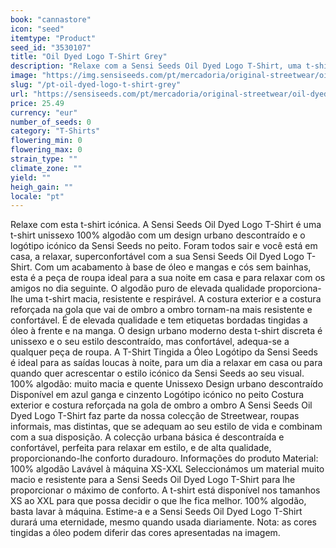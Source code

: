 ```yaml
---
book: "cannastore"
icon: "seed"
itemtype: "Product"
seed_id: "3530107"
title: "Oil Dyed Logo T-Shirt Grey"
description: "Relaxe com a Sensi Seeds Oil Dyed Logo T-Shirt, uma t-shirt unissexo com um design urbano descontraído e o logótipo da Sensi Seeds. Compre já!"
image: "https://img.sensiseeds.com/pt/mercadoria/original-streetwear/oil-dyed-logo-t-shirt-grey-image.png"
slug: "/pt-oil-dyed-logo-t-shirt-grey"
url: "https://sensiseeds.com/pt/mercadoria/original-streetwear/oil-dyed-logo-t-shirt-grey?a_aid=cannastore"
price: 25.49
currency: "eur"
number_of_seeds: 0
category: "T-Shirts"
flowering_min: 0
flowering_max: 0
strain_type: ""
climate_zone: ""
yield: ""
heigh_gain: ""
locale: "pt"
---
```

Relaxe com esta t-shirt icónica. A Sensi Seeds Oil Dyed Logo T-Shirt é uma t-shirt unissexo 100% algodão com um design urbano descontraído e o logótipo icónico da Sensi Seeds no peito. Foram todos sair e você está em casa, a relaxar, superconfortável com a sua Sensi Seeds Oil Dyed Logo T-Shirt. Com um acabamento à base de óleo e mangas e cós sem bainhas, esta é a peça de roupa ideal para a sua noite em casa e para relaxar com os amigos no dia seguinte. O algodão puro de elevada qualidade proporciona-lhe uma t-shirt macia, resistente e respirável. A costura exterior e a costura reforçada na gola que vai de ombro a ombro tornam-na mais resistente e confortável. É de elevada qualidade e tem etiquetas bordadas tingidas a óleo à frente e na manga. O design urbano moderno desta t-shirt discreta é unissexo e o seu estilo descontraído, mas confortável, adequa-se a qualquer peça de roupa. A T-Shirt Tingida a Óleo Logótipo da Sensi Seeds é ideal para as saídas loucas à noite, para um dia a relaxar em casa ou para quando quer acrescentar o estilo icónico da Sensi Seeds ao seu visual. 100% algodão: muito macia e quente Unissexo Design urbano descontraído Disponível em azul ganga e cinzento Logótipo icónico no peito Costura exterior e costura reforçada na gola de ombro a ombro A Sensi Seeds Oil Dyed Logo T-Shirt faz parte da nossa colecção de Streetwear, roupas informais, mas distintas, que se adequam ao seu estilo de vida e combinam com a sua disposição. A colecção urbana básica é descontraída e confortável, perfeita para relaxar em estilo, e de alta qualidade, proporcionando-lhe conforto duradouro. Informações do produto Material: 100% algodão Lavável à máquina XS-XXL Seleccionámos um material muito macio e resistente para a Sensi Seeds Oil Dyed Logo T-Shirt para lhe proporcionar o máximo de conforto. A t-shirt está disponível nos tamanhos XS ao XXL para que possa decidir o que lhe fica melhor. 100% algodão, basta lavar à máquina. Estime-a e a Sensi Seeds Oil Dyed Logo T-Shirt durará uma eternidade, mesmo quando usada diariamente. Nota: as cores tingidas a óleo podem diferir das cores apresentadas na imagem.
